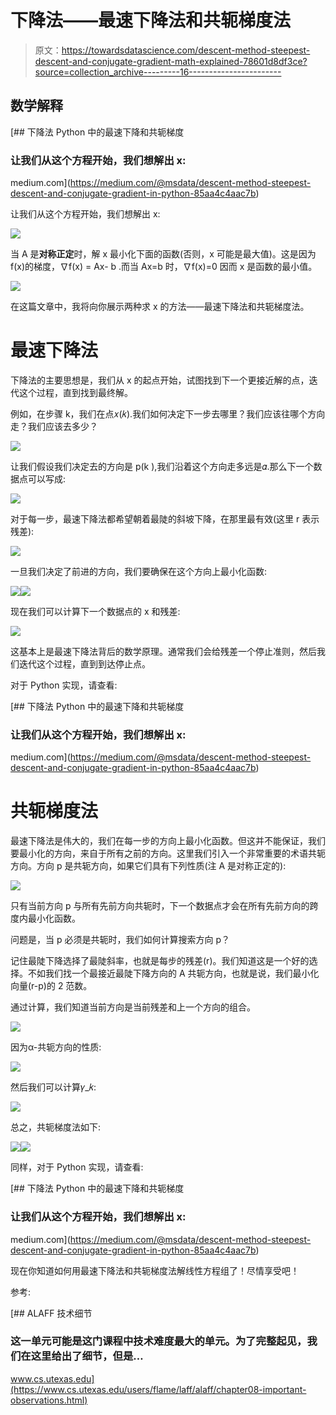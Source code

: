# 下降法——最速下降法和共轭梯度法

> 原文：<https://towardsdatascience.com/descent-method-steepest-descent-and-conjugate-gradient-math-explained-78601d8df3ce?source=collection_archive---------16----------------------->

## 数学解释

[](https://medium.com/@msdata/descent-method-steepest-descent-and-conjugate-gradient-in-python-85aa4c4aac7b) [## 下降法 Python 中的最速下降和共轭梯度

### 让我们从这个方程开始，我们想解出 x:

medium.com](https://medium.com/@msdata/descent-method-steepest-descent-and-conjugate-gradient-in-python-85aa4c4aac7b) 

让我们从这个方程开始，我们想解出 x:

![](img/6529068cacdf0150a681f9ff4c5a2ec3.png)

当 A 是**对称正定**时，解 x 最小化下面的函数(否则，x 可能是最大值)。这是因为 f(x)的梯度，∇f(x) = Ax- b .而当 Ax=b 时，∇f(x)=0 因而 x 是函数的最小值。

![](img/d3d15ad5e84f7731064323eace6553da.png)

在这篇文章中，我将向你展示两种求 x 的方法——最速下降法和共轭梯度法。

# 最速下降法

下降法的主要思想是，我们从 x 的起点开始，试图找到下一个更接近解的点，迭代这个过程，直到找到最终解。

例如，在步骤 k，我们在点𝑥(𝑘).我们如何决定下一步去哪里？我们应该往哪个方向走？我们应该去多少？

![](img/2571606e6e686277053ab14f5afe7831.png)

让我们假设我们决定去的方向是 p(k ),我们沿着这个方向走多远是𝛼.那么下一个数据点可以写成:

![](img/339bfb524060dd8c448104fa0202a0eb.png)

对于每一步，最速下降法都希望朝着最陡的斜坡下降，在那里最有效(这里 r 表示残差):

![](img/7d780309b0420b65e683247a99aeb64a.png)

一旦我们决定了前进的方向，我们要确保在这个方向上最小化函数:

![](img/e3a01238f482ae4020a98f6f8816ea34.png)![](img/89aa99d0c4766593f3f52df3039851ac.png)

现在我们可以计算下一个数据点的 x 和残差:

![](img/ea144fdedf2d540db4910b0787accc13.png)

这基本上是最速下降法背后的数学原理。通常我们会给残差一个停止准则，然后我们迭代这个过程，直到到达停止点。

对于 Python 实现，请查看:

[](https://medium.com/@msdata/descent-method-steepest-descent-and-conjugate-gradient-in-python-85aa4c4aac7b) [## 下降法 Python 中的最速下降和共轭梯度

### 让我们从这个方程开始，我们想解出 x:

medium.com](https://medium.com/@msdata/descent-method-steepest-descent-and-conjugate-gradient-in-python-85aa4c4aac7b) 

# 共轭梯度法

最速下降法是伟大的，我们在每一步的方向上最小化函数。但这并不能保证，我们要最小化的方向，来自于所有之前的方向。这里我们引入一个非常重要的术语共轭方向。方向 p 是共轭方向，如果它们具有下列性质(注 A 是对称正定的):

![](img/147f32f1b328d281ee0c1b0693c6a76b.png)

只有当前方向 p 与所有先前方向共轭时，下一个数据点才会在所有先前方向的跨度内最小化函数。

问题是，当 p 必须是共轭时，我们如何计算搜索方向 p？

记住最陡下降选择了最陡斜率，也就是每步的残差(r)。我们知道这是一个好的选择。不如我们找一个最接近最陡下降方向的 A 共轭方向，也就是说，我们最小化向量(r-p)的 2 范数。

通过计算，我们知道当前方向是当前残差和上一个方向的组合。

![](img/23880653bb9e9a48ca73f66fbfaa54a7.png)

因为α-共轭方向的性质:

![](img/720c5570814414f787516bfae67d5120.png)

然后我们可以计算𝛾_𝑘:

![](img/f923d4d5be1a0a1e916c5476fa4fc8b0.png)

总之，共轭梯度法如下:

![](img/edb45ed9a7dd62a2fd490d242123b492.png)![](img/60ee76d8871cfb03611ce1124bbd8095.png)

同样，对于 Python 实现，请查看:

[](https://medium.com/@msdata/descent-method-steepest-descent-and-conjugate-gradient-in-python-85aa4c4aac7b) [## 下降法 Python 中的最速下降和共轭梯度

### 让我们从这个方程开始，我们想解出 x:

medium.com](https://medium.com/@msdata/descent-method-steepest-descent-and-conjugate-gradient-in-python-85aa4c4aac7b) 

现在你知道如何用最速下降法和共轭梯度法解线性方程组了！尽情享受吧！

参考:

[](https://www.cs.utexas.edu/users/flame/laff/alaff/chapter08-important-observations.html) [## ALAFF 技术细节

### 这一单元可能是这门课程中技术难度最大的单元。为了完整起见，我们在这里给出了细节，但是…

www.cs.utexas.edu](https://www.cs.utexas.edu/users/flame/laff/alaff/chapter08-important-observations.html)